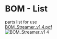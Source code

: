 # BOM - List

parts list for use<br>
[BOM_Streamer_v1.4.pdf](https://github.com/CrackXT/Own_RPI_Streamer_PCB/files/13402858/BOM_Streamer_v1.4.pdf)
<br>
![BOM_Streamer_v1 4](https://github.com/CrackXT/Own_RPI_Streamer_PCB/assets/88975406/d4e217bb-9537-453f-afde-611796b549a2)
